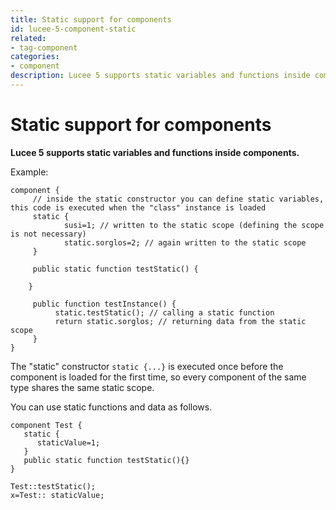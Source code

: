 ```yaml
---
title: Static support for components
id: lucee-5-component-static
related:
- tag-component
categories:
- component
description: Lucee 5 supports static variables and functions inside components
---
```


# Static support for components #

**Lucee 5 supports static variables and functions inside components.**

Example:

```luceescript
component {
     // inside the static constructor you can define static variables, this code is executed when the "class" instance is loaded
     static {
            susi=1; // written to the static scope (defining the scope is not necessary)
            static.sorglos=2; // again written to the static scope
     }

     public static function testStatic() {

    }

     public function testInstance() {
          static.testStatic(); // calling a static function
          return static.sorglos; // returning data from the static scope
     }
}
```

The "static" constructor `static {...}`  is executed once before the component is loaded for the first time, so every component of the same type shares the same static scope.

You can use static functions and data as follows.

```luceescript
component Test {
   static {
      staticValue=1;
   }
   public static function testStatic(){}
}
```

```luceescript
Test::testStatic();
x=Test:: staticValue;
```
